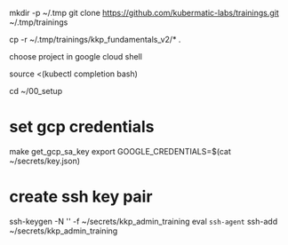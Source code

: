 
mkdir -p ~/.tmp
git clone https://github.com/kubermatic-labs/trainings.git ~/.tmp/trainings
<!-- TODO remove v2 -->
cp -r ~/.tmp/trainings/kkp_fundamentals_v2/* .

choose project in google cloud shell

<!-- going master/seed !!! due to monitoring and config file madness -->

<!-- TODO go big with the machines due MLA n1 standard 4 -->
<!-- TODO enable auto-scaling -->

source <(kubectl completion bash)

cd ~/00_setup

# set gcp credentials
make get_gcp_sa_key
export GOOGLE_CREDENTIALS=$(cat ~/secrets/key.json)

# create ssh key pair
ssh-keygen -N '' -f ~/secrets/kkp_admin_training
eval `ssh-agent`
ssh-add ~/secrets/kkp_admin_training

<!-- maybe not necessary -->
<!-- # gcloud init 
Pick configuration to use:
 [1] Re-initialize this configuration [cloudshell-21560] with new settings
 [2] Create a new configuration

name

Choose the account you would like to use to perform operations for this configuration:
 [1] student-01.kkp-admin-training@loodse.training
 [2] Log in with a new account
Please enter your numeric choice:  1

Pick cloud project to use:
 [1] student-01-kkp-admin-training
 [2] Enter a project ID
 [3] Create a new project
Please enter numeric choice or text value (must exactly match list item):  1

Do you want to configure a default Compute Region and Zone? (Y/n)?  y
Please enter numeric choice or text value (must exactly match list item):  21 -->